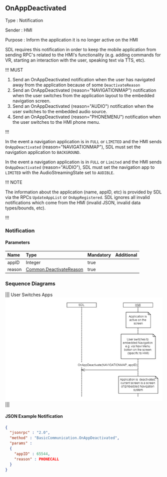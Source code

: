 ## OnAppDeactivated

Type
: Notification

Sender
: HMI

Purpose
: Inform the application it is no longer active on the HMI

SDL requires this notification in order to keep the mobile application from sending RPC's related to the HMI's functionality (e.g. adding commands for VR, starting an interaction with the user, speaking text via TTS, etc).

!!! MUST

1. Send an OnAppDeactivated notification when the user has navigated away from the application because of some `DeactivateReason`
2. Send an OnAppDeactivated (reason="NAVIGATIONMAP") notification when the user switches from the application layout to the embedded navigation screen.
3. Send an OnAppDeactivated (reason="AUDIO") notification when the user switches to the embedded audio source.
4. Send an OnAppDeactivated (reason="PHONEMENU") notification when the user switches to the HMI phone menu.

!!!

In the event a navigation application is in `FULL` or `LIMITED` and the HMI sends `OnAppDeactivated` (reason="NAVIGATIONMAP"), SDL must set the navigation application to `BACKGROUND`.

In the event a navigation application is in `FULL` or `Limited` and the HMI sends `OnAppDeactivated` (reason="AUDIO"), SDL must set the navigation app to `LIMITED` with the AudioStreamingState set to `AUDIBLE`.

!!! NOTE

The information about the application (name, appID, etc) is provided by SDL via the RPCs `UpdateAppList` or `OnAppRegistered`. SDL ignores all invalid notifications which come from the HMI (invalid JSON, invalid data types/bounds, etc).

!!!

### Notification

#### Parameters

|Name|Type|Mandatory|Additional|
|:---|:---|:--------|:---------|
|appID|Integer|true||
|reason|[Common.DeactivateReason](../../common/enums/index.md#deactivatereason)|true||

### Sequence Diagrams
|||
User Switches Apps
![OnAppDeactivated](./assets/OnAppDeactivated.png)
|||

#### JSON Example Notification
```json
{
  "jsonrpc" : "2.0",
  "method" : "BasicCommunication.OnAppDeactivated",
  "params" :
  {
    "appID" : 65544,
    "reason" : PHONECALL
  }
}
```
